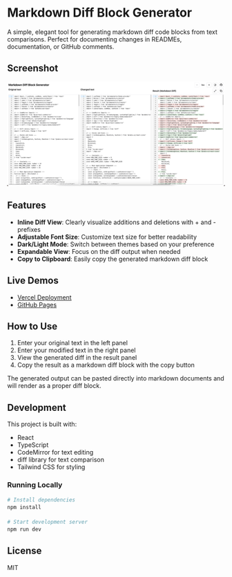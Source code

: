 # Markdown Diff Block Generator

A simple, elegant tool for generating markdown diff code blocks from text comparisons. Perfect for documenting changes in READMEs, documentation, or GitHub comments.

## Screenshot

![Application Screenshot](image-1.png)

## Features

- **Inline Diff View**: Clearly visualize additions and deletions with + and - prefixes
- **Adjustable Font Size**: Customize text size for better readability
- **Dark/Light Mode**: Switch between themes based on your preference
- **Expandable View**: Focus on the diff output when needed
- **Copy to Clipboard**: Easily copy the generated markdown diff block

## Live Demos

- [Vercel Deployment](https://markdown-diff-block-generater.vercel.app/)
- [GitHub Pages](https://joisun.github.io/markdow-diff-block-generater/)

## How to Use

1. Enter your original text in the left panel
2. Enter your modified text in the right panel
3. View the generated diff in the result panel
4. Copy the result as a markdown diff block with the copy button

The generated output can be pasted directly into markdown documents and will render as a proper diff block.


## Development

This project is built with:
- React
- TypeScript
- CodeMirror for text editing
- diff library for text comparison
- Tailwind CSS for styling

### Running Locally

```bash
# Install dependencies
npm install

# Start development server
npm run dev
```

## License

MIT
